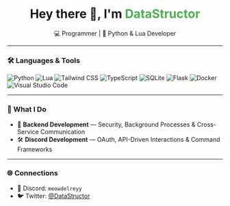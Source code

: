 <h1 align="center">Hey there 👋, I'm <span style="color:#4caf50">DataStructor</span></h1>
<p align="center">💻 Programmer | 🐍 Python & Lua Developer</p>

---

### 🛠️ Languages & Tools
![Python](https://img.shields.io/badge/Python-3776AB?style=for-the-badge&logo=python&logoColor=white)
![Lua](https://img.shields.io/badge/Lua-2C2D72?style=for-the-badge&logo=lua&logoColor=white)
![Tailwind CSS](https://img.shields.io/badge/Tailwind_CSS-38B2AC?style=for-the-badge&logo=tailwind-css&logoColor=white)
![TypeScript](https://img.shields.io/badge/TypeScript-3178C6?style=for-the-badge&logo=typescript&logoColor=white)
![SQLite](https://img.shields.io/badge/SQLite-07405E?style=for-the-badge&logo=sqlite&logoColor=white)
![Flask](https://img.shields.io/badge/Flask-000000?style=for-the-badge&logo=flask&logoColor=white)
![Docker](https://img.shields.io/badge/Docker-2496ED?style=for-the-badge&logo=docker&logoColor=white)
![Visual Studio Code](https://img.shields.io/badge/VSCode-007ACC?style=for-the-badge&logo=visualstudiocode&logoColor=white)

---

### 🚀 What I Do
- 🧠 **Backend Development** — Security, Background Processes & Cross-Service Communication 
- 🛠️ **Discord Development** — OAuth, API-Driven Interactions & Command Frameworks

---

### 🌐 Connections
- 💬 Discord: `meowdelreyy`
- 🐦 Twitter: [@DataStructor](https://x.com/datastructor)
